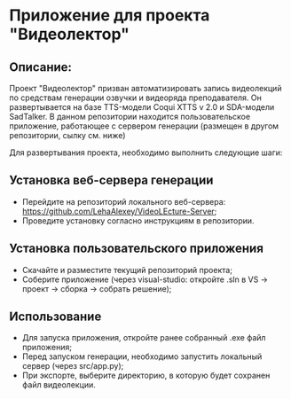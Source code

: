 # Приложение для проекта "Видеолектор"
## Описание:
Проект "Видеолектор" призван автоматизировать запись видеолекций по средствам генерации озвучки и видеоряда преподавателя. Он развертывается на базе TTS-модели Coqui XTTS v 2.0 и SDA-модели SadTalker. В данном репозитории находится пользовательское приложение, работающее с сервером генерации (размещен в другом репозитории, сылку см. ниже)

Для развертывания проекта, необходимо выполнить следующие шаги:

## Установка веб-сервера генерации
  - Перейдите на репозиторий локального веб-сервера: https://github.com/LehaAlexey/VideoLEcture-Server;
  - Проведите установку согласно инструкциям в репозитории.

## Установка пользовательского приложения
  - Скачайте и разместите текущий репозиторий проекта;
  - Соберите приложение (через visual-studio: откройте .sln в VS -> проект -> сборка -> собрать решение);

## Использование
- Для запуска приложения, откройте ранее собранный .exe файл приложения;
- Перед запуском генерации, необходимо запустить локальный сервер (через src/app.py);
- При экспорте, выберите директорию, в которую будет сохранен файл видеолекции.
   
